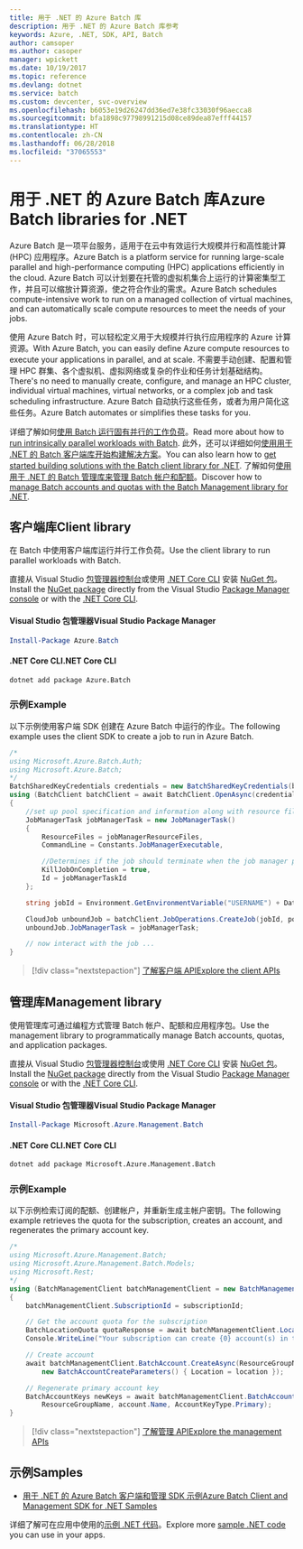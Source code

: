 ```yaml
---
title: 用于 .NET 的 Azure Batch 库
description: 用于 .NET 的 Azure Batch 库参考
keywords: Azure, .NET, SDK, API, Batch
author: camsoper
ms.author: casoper
manager: wpickett
ms.date: 10/19/2017
ms.topic: reference
ms.devlang: dotnet
ms.service: batch
ms.custom: devcenter, svc-overview
ms.openlocfilehash: b6053e19d26247dd36ed7e38fc33030f96aecca8
ms.sourcegitcommit: bfa1898c97798991215d08ce89dea87efff44157
ms.translationtype: HT
ms.contentlocale: zh-CN
ms.lasthandoff: 06/28/2018
ms.locfileid: "37065553"
---
```

# <a name="azure-batch-libraries-for-net"></a><span data-ttu-id="f4c02-104">用于 .NET 的 Azure Batch 库</span><span class="sxs-lookup"><span data-stu-id="f4c02-104">Azure Batch libraries for .NET</span></span>

<span data-ttu-id="f4c02-105">Azure Batch 是一项平台服务，适用于在云中有效运行大规模并行和高性能计算 (HPC) 应用程序。</span><span class="sxs-lookup"><span data-stu-id="f4c02-105">Azure Batch is a platform service for running large-scale parallel and high-performance computing (HPC) applications efficiently in the cloud.</span></span> <span data-ttu-id="f4c02-106">Azure Batch 可以计划要在托管的虚拟机集合上运行的计算密集型工作，并且可以缩放计算资源，使之符合作业的需求。</span><span class="sxs-lookup"><span data-stu-id="f4c02-106">Azure Batch schedules compute-intensive work to run on a managed collection of virtual machines, and can automatically scale compute resources to meet the needs of your jobs.</span></span>

<span data-ttu-id="f4c02-107">使用 Azure Batch 时，可以轻松定义用于大规模并行执行应用程序的 Azure 计算资源。</span><span class="sxs-lookup"><span data-stu-id="f4c02-107">With Azure Batch, you can easily define Azure compute resources to execute your applications in parallel, and at scale.</span></span> <span data-ttu-id="f4c02-108">不需要手动创建、配置和管理 HPC 群集、各个虚拟机、虚拟网络或复杂的作业和任务计划基础结构。</span><span class="sxs-lookup"><span data-stu-id="f4c02-108">There's no need to manually create, configure, and manage an HPC cluster, individual virtual machines, virtual networks, or a complex job and task scheduling infrastructure.</span></span> <span data-ttu-id="f4c02-109">Azure Batch 自动执行这些任务，或者为用户简化这些任务。</span><span class="sxs-lookup"><span data-stu-id="f4c02-109">Azure Batch automates or simplifies these tasks for you.</span></span>

<span data-ttu-id="f4c02-110">详细了解如何[使用 Batch 运行固有并行的工作负荷](/azure/batch/batch-technical-overview)。</span><span class="sxs-lookup"><span data-stu-id="f4c02-110">Read more about how to [run intrinsically parallel workloads with Batch](/azure/batch/batch-technical-overview).</span></span> <span data-ttu-id="f4c02-111">此外，还可以详细如何[使用用于 .NET 的 Batch 客户端库开始构建解决方案](/azure/batch/batch-dotnet-get-started)。</span><span class="sxs-lookup"><span data-stu-id="f4c02-111">You can also learn how to [get started building solutions with the Batch client library for .NET](/azure/batch/batch-dotnet-get-started).</span></span> <span data-ttu-id="f4c02-112">了解如何[使用用于 .NET 的 Batch 管理库来管理 Batch 帐户和配额](/azure/batch/batch-management-dotnet)。</span><span class="sxs-lookup"><span data-stu-id="f4c02-112">Discover how to [manage Batch accounts and quotas with the Batch Management library for .NET](/azure/batch/batch-management-dotnet).</span></span>

## <a name="client-library"></a><span data-ttu-id="f4c02-113">客户端库</span><span class="sxs-lookup"><span data-stu-id="f4c02-113">Client library</span></span>

<span data-ttu-id="f4c02-114">在 Batch 中使用客户端库运行并行工作负荷。</span><span class="sxs-lookup"><span data-stu-id="f4c02-114">Use the client library to run parallel workloads with Batch.</span></span>

<span data-ttu-id="f4c02-115">直接从 Visual Studio [包管理器控制台][PackageManager]或使用 [.NET Core CLI][DotNetCLI] 安装 [NuGet 包](https://www.nuget.org/packages/Azure.Batch)。</span><span class="sxs-lookup"><span data-stu-id="f4c02-115">Install the [NuGet package](https://www.nuget.org/packages/Azure.Batch) directly from the Visual Studio [Package Manager console][PackageManager] or with the [.NET Core CLI][DotNetCLI].</span></span>

#### <a name="visual-studio-package-manager"></a><span data-ttu-id="f4c02-116">Visual Studio 包管理器</span><span class="sxs-lookup"><span data-stu-id="f4c02-116">Visual Studio Package Manager</span></span>

```powershell
Install-Package Azure.Batch
```

#### <a name="net-core-cli"></a><span data-ttu-id="f4c02-117">.NET Core CLI</span><span class="sxs-lookup"><span data-stu-id="f4c02-117">.NET Core CLI</span></span>

```bash
dotnet add package Azure.Batch
```

### <a name="example"></a><span data-ttu-id="f4c02-118">示例</span><span class="sxs-lookup"><span data-stu-id="f4c02-118">Example</span></span>

<span data-ttu-id="f4c02-119">以下示例使用客户端 SDK 创建在 Azure Batch 中运行的作业。</span><span class="sxs-lookup"><span data-stu-id="f4c02-119">The following example uses the client SDK to create a job to run in Azure Batch.</span></span>

```csharp
/*
using Microsoft.Azure.Batch.Auth;
using Microsoft.Azure.Batch;
*/
BatchSharedKeyCredentials credentials = new BatchSharedKeyCredentials(batchUrl, accountName, accountKey);
using (BatchClient batchClient = await BatchClient.OpenAsync(credentials))
{
    //set up pool specification and information along with resource files here
    JobManagerTask jobManagerTask = new JobManagerTask()
    {
        ResourceFiles = jobManagerResourceFiles,
        CommandLine = Constants.JobManagerExecutable,

        //Determines if the job should terminate when the job manager process exits.
        KillJobOnCompletion = true,
        Id = jobManagerTaskId
    };

    string jobId = Environment.GetEnvironmentVariable("USERNAME") + DateTime.UtcNow.ToString("yyyyMMdd-HHmmss");

    CloudJob unboundJob = batchClient.JobOperations.CreateJob(jobId, poolInformation);
    unboundJob.JobManagerTask = jobManagerTask;

    // now interact with the job ...
}
```

> [!div class="nextstepaction"]
> [<span data-ttu-id="f4c02-120">了解客户端 API</span><span class="sxs-lookup"><span data-stu-id="f4c02-120">Explore the client APIs</span></span>](/dotnet/api/overview/azure/batch/client)

## <a name="management-library"></a><span data-ttu-id="f4c02-121">管理库</span><span class="sxs-lookup"><span data-stu-id="f4c02-121">Management library</span></span>

<span data-ttu-id="f4c02-122">使用管理库可通过编程方式管理 Batch 帐户、配额和应用程序包。</span><span class="sxs-lookup"><span data-stu-id="f4c02-122">Use the management library to programmatically manage Batch accounts, quotas, and application packages.</span></span>

<span data-ttu-id="f4c02-123">直接从 Visual Studio [包管理器控制台][PackageManager]或使用 [.NET Core CLI][DotNetCLI] 安装 [NuGet 包](https://www.nuget.org/packages/Microsoft.Azure.Management.Batch)。</span><span class="sxs-lookup"><span data-stu-id="f4c02-123">Install the [NuGet package](https://www.nuget.org/packages/Microsoft.Azure.Management.Batch) directly from the Visual Studio [Package Manager console][PackageManager] or with the [.NET Core CLI][DotNetCLI].</span></span>

#### <a name="visual-studio-package-manager"></a><span data-ttu-id="f4c02-124">Visual Studio 包管理器</span><span class="sxs-lookup"><span data-stu-id="f4c02-124">Visual Studio Package Manager</span></span>

```powershell
Install-Package Microsoft.Azure.Management.Batch
```

#### <a name="net-core-cli"></a><span data-ttu-id="f4c02-125">.NET Core CLI</span><span class="sxs-lookup"><span data-stu-id="f4c02-125">.NET Core CLI</span></span>

```bash
dotnet add package Microsoft.Azure.Management.Batch
```

### <a name="example"></a><span data-ttu-id="f4c02-126">示例</span><span class="sxs-lookup"><span data-stu-id="f4c02-126">Example</span></span>

<span data-ttu-id="f4c02-127">以下示例检索订阅的配额、创建帐户，并重新生成主帐户密钥。</span><span class="sxs-lookup"><span data-stu-id="f4c02-127">The following example retrieves the quota for the subscription, creates an account, and regenerates the primary account key.</span></span>

```csharp
/*
using Microsoft.Azure.Management.Batch;
using Microsoft.Azure.Management.Batch.Models;
using Microsoft.Rest;
*/
using (BatchManagementClient batchManagementClient = new BatchManagementClient(new TokenCredentials(accessToken)))
{
    batchManagementClient.SubscriptionId = subscriptionId;

    // Get the account quota for the subscription
    BatchLocationQuota quotaResponse = await batchManagementClient.Location.GetQuotasAsync(location);
    Console.WriteLine("Your subscription can create {0} account(s) in the {1} region.", quotaResponse.AccountQuota, location);

    // Create account
    await batchManagementClient.BatchAccount.CreateAsync(ResourceGroupName, accountName, 
        new BatchAccountCreateParameters() { Location = location });

    // Regenerate primary account key
    BatchAccountKeys newKeys = await batchManagementClient.BatchAccount.RegenerateKeyAsync(
        ResourceGroupName, account.Name, AccountKeyType.Primary);
}
```

> [!div class="nextstepaction"]
> [<span data-ttu-id="f4c02-128">了解管理 API</span><span class="sxs-lookup"><span data-stu-id="f4c02-128">Explore the management APIs</span></span>](/dotnet/api/overview/azure/batch/management)

## <a name="samples"></a><span data-ttu-id="f4c02-129">示例</span><span class="sxs-lookup"><span data-stu-id="f4c02-129">Samples</span></span>

* [<span data-ttu-id="f4c02-130">用于 .NET 的 Azure Batch 客户端和管理 SDK 示例</span><span class="sxs-lookup"><span data-stu-id="f4c02-130">Azure Batch Client and Management SDK for .NET Samples</span></span>](https://github.com/Azure/azure-batch-samples/tree/master/CSharp)

<span data-ttu-id="f4c02-131">详细了解可在应用中使用的[示例 .NET 代码](https://azure.microsoft.com/resources/samples/?platform=dotnet)。</span><span class="sxs-lookup"><span data-stu-id="f4c02-131">Explore more [sample .NET code](https://azure.microsoft.com/resources/samples/?platform=dotnet) you can use in your apps.</span></span>

[PackageManager]: https://docs.microsoft.com/nuget/tools/package-manager-console
[DotNetCLI]: https://docs.microsoft.com/dotnet/core/tools/dotnet-add-package
